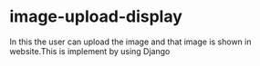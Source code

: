 # image-upload-display
In this the user can upload the image and that image is shown in website.This is implement by using Django
